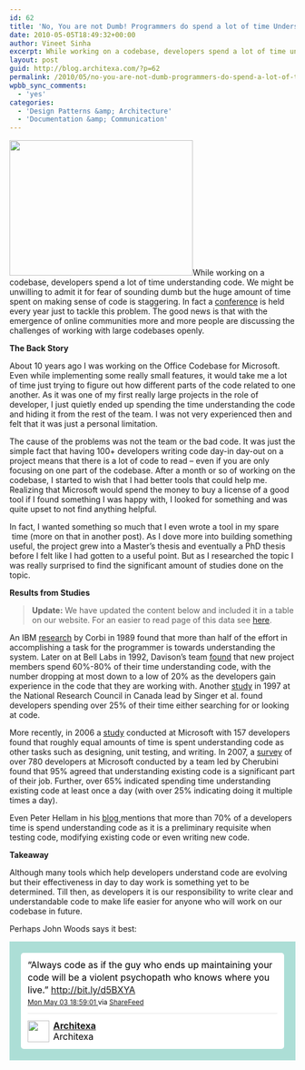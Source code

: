 ```yaml
---
id: 62
title: 'No, You are not Dumb! Programmers do spend a lot of time Understanding Code&#8230;'
date: 2010-05-05T18:49:32+00:00
author: Vineet Sinha
excerpt: While working on a codebase, developers spend a lot of time understanding code. We might be unwilling to admit it for fear of sounding dumb but the huge amount of time spent on making sense of code is staggering. In fact a conference is held every year just to tackle this problem...
layout: post
guid: http://blog.architexa.com/?p=62
permalink: /2010/05/no-you-are-not-dumb-programmers-do-spend-a-lot-of-time-understanding-code/
wpbb_sync_comments:
  - 'yes'
categories:
  - 'Design Patterns &amp; Architecture'
  - 'Documentation &amp; Communication'
---
```

<!--S-ButtonZ 1.1.5 Start-->

<div style="float: left; width: 42px; padding-right: 10px; margin: 0 -52px 0 0; position: relative; left: -62px; top: 8px">
</div>

<!--S-ButtonZ 1.1.5 End-->

[<img src="{{site.baseurl}}/assets/uploads/2010/05/Fotolia_11453646_XS.jpg" alt="" title="Understanding code" width="323" height="238" class="alignright size-full wp-image-64" srcset="{{site.baseurl}}/assets/uploads/2010/05/Fotolia_11453646_XS.jpg 404w, {{site.baseurl}}/assets/uploads/2010/05/Fotolia_11453646_XS-300x220.jpg 300w" sizes="(max-width: 323px) 100vw, 323px" />]({{site.baseurl}}/assets/uploads/2010/05/Fotolia_11453646_XS.jpg)While working on a codebase, developers spend a lot of time understanding code. We might be unwilling to admit it for fear of sounding dumb but the huge amount of time spent on making sense of code is staggering. In fact a <a href="http://www.program-comprehension.org/" target="_blank">conference</a> is held every year just to tackle this problem. The good news is that with the emergence of online communities more and more people are discussing the challenges of working with large codebases openly.

<!--more-->

**The Back Story**
  
About 10 years ago I was working on the Office Codebase for Microsoft. Even while implementing some really small features, it would take me a lot of time just trying to figure out how different parts of the code related to one another. As it was one of my first really large projects in the role of developer, I just quietly ended up spending the time understanding the code and hiding it from the rest of the team. I was not very experienced then and felt that it was just a personal limitation.

The cause of the problems was not the team or the bad code. It was just the simple fact that having 100+ developers writing code day-in day-out on a project means that there is a lot of code to read &#8211; even if you are only focusing on one part of the codebase. After a month or so of working on the codebase, I started to wish that I had better tools that could help me. Realizing that Microsoft would spend the money to buy a license of a good tool if I found something I was happy with, I looked for something and was quite upset to not find anything helpful.

In fact, I wanted something so much that I even wrote a tool in my spare  time (more on that in another post). As I dove more into building something useful, the project grew into a Master&#8217;s thesis and eventually a PhD thesis before I felt like I had gotten to a useful point. But as I researched the topic I was really surprised to find the significant amount of studies done on the topic.

**Results from Studies**

> **Update:** We have updated the content below and included it in a table on our website. For an easier to read page of this data see [here](http://www.architexa.com/technology/index).

An IBM <a href="http://domino.research.ibm.com/tchjr/journalindex.nsf/600cc5649e2871db852568150060213c/e19d7828ab04524285256bfa00685c14!OpenDocument" target="_blank">research</a> by Corbi in 1989 found that more than half of the effort in accomplishing a task for the programmer is towards understanding the system. Later on at Bell Labs in 1992, Davison&#8217;s team <a href="http://www3.interscience.wiley.com/journal/97518983/abstract" target="_blank">found</a> that new project members spend 60%-80% of their time understanding code, with the number dropping at most down to a low of 20% as the developers gain experience in the code that they are working with. Another <a href="http://portal.acm.org/citation.cfm?id=782010.782031" target="_blank">study</a> in 1997 at the National Research Council in Canada lead by Singer et al. found developers spending over 25% of their time either searching for or looking at code.

More recently, in 2006 a <a href="http://portal.acm.org/citation.cfm?id=1134355" target="_blank">study</a> conducted at Microsoft with 157 developers found that roughly equal amounts of time is spent understanding code as other tasks such as designing, unit testing, and writing. In 2007, a <a href="http://portal.acm.org/citation.cfm?id=1240624.1240714" target="_blank">survey</a> of over 780 developers at Microsoft conducted by a team led by Cherubini found that 95% agreed that understanding existing code is a significant part of their job. Further, over 65% indicated spending time understanding existing code at least once a day (with over 25% indicating doing it multiple times a day).

Even Peter Hellam in his <a href="http://blogs.msdn.com/peterhal/archive/2006/01/04/509302.aspx" target="_blank">blog </a> mentions that more than 70% of a developers time is spend understanding code as it is a preliminary requisite when testing code, modifying existing code or even writing new code.

**Takeaway**
  
Although many tools which help developers understand code are evolving but their effectiveness in day to day work is something yet to be determined. Till then, as developers it is our responsibility to write clear and understandable code to make life easier for anyone who will work on our codebase in future.
  
Perhaps John Woods says it best:
  
<!-- http://twitter.com/Architexa/status/13320573118 -->

<div class='bbpBox' style='background:url("http://s.twimg.com/a/1273008894/images/themes/theme1/bg.png") #ACDED6;padding:20px;'>
  <p class='bbpTweet' style='background:#fff;padding:10px 12px 10px 12px;margin:0;min-height:48px;color:#000;font-size:16px !important;line-height:22px;-moz-border-radius:5px;-webkit-border-radius:5px;'>
    &#8220;Always code as if the guy who ends up maintaining your code will be a violent psychopath who knows where you live.&#8221; <a href='http://bit.ly/d5BXYA' target='_new'>http://bit.ly/d5BXYA</a><span class='timestamp' style='font-size:12px;display:block;'><a title='Mon May 03 18:59:01 ' href='http://twitter.com/Architexa/status/13320573118'>Mon May 03 18:59:01 </a> via <a href="http://sharefeed.com" rel="nofollow">ShareFeed</a></span><span class='metadata' style='display:block;width:100%;clear:both;margin-top:8px;padding-top:12px;height:40px;border-top:1px solid #fff;border-top:1px solid #e6e6e6;'><span class='author' style='line-height:19px;'><a href='http://twitter.com/Architexa'><img src='http://a1.twimg.com/profile_images/715882826/atxa-logo-icon_normal.png' style='float:left;margin:0 7px 0 0px;width:38px;height:38px;' /></a><strong><a href='http://twitter.com/Architexa'>Architexa</a></strong><br />Architexa</span></span>
  </p>
</div>

<!-- end of tweet -->

<div style="clear:both;">
  &nbsp;
</div>